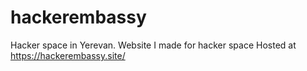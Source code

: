 # hackerembassy
Hacker space in Yerevan.
Website I made for hacker space
Hosted at https://hackerembassy.site/
